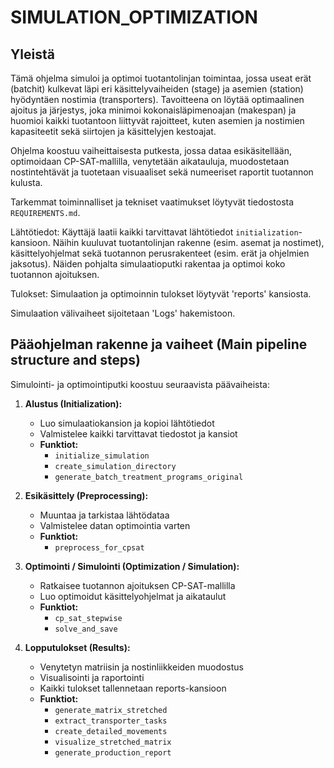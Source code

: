 # SIMULATION_OPTIMIZATION

## Yleistä

Tämä ohjelma simuloi ja optimoi tuotantolinjan toimintaa, jossa useat erät (batchit) kulkevat läpi eri käsittelyvaiheiden (stage) ja asemien (station) hyödyntäen nostimia (transporters). Tavoitteena on löytää optimaalinen ajoitus ja järjestys, joka minimoi kokonaisläpimenoajan (makespan) ja huomioi kaikki tuotantoon liittyvät rajoitteet, kuten asemien ja nostimien kapasiteetit sekä siirtojen ja käsittelyjen kestoajat.

Ohjelma koostuu vaiheittaisesta putkesta, jossa dataa esikäsitellään, optimoidaan CP-SAT-mallilla, venytetään aikatauluja, muodostetaan nostintehtävät ja tuotetaan visuaaliset sekä numeeriset raportit tuotannon kulusta.

Tarkemmat toiminnalliset ja tekniset vaatimukset löytyvät tiedostosta `REQUIREMENTS.md`.

Lähtötiedot:
Käyttäjä laatii kaikki tarvittavat lähtötiedot `initialization`-kansioon. Näihin kuuluvat tuotantolinjan rakenne (esim. asemat ja nostimet), käsittelyohjelmat sekä tuotannon perusrakenteet (esim. erät ja ohjelmien jaksotus). Näiden pohjalta simulaatioputki rakentaa ja optimoi koko tuotannon ajoituksen.

Tulokset:
Simulaation ja optimoinnin tulokset löytyvät 'reports' kansiosta.

Simulaation välivaiheet sijoitetaan 'Logs' hakemistoon.

## Pääohjelman rakenne ja vaiheet (Main pipeline structure and steps)

Simulointi- ja optimointiputki koostuu seuraavista päävaiheista:

1. **Alustus (Initialization):**
   - Luo simulaatiokansion ja kopioi lähtötiedot
   - Valmistelee kaikki tarvittavat tiedostot ja kansiot
   - **Funktiot:**
     - `initialize_simulation`
     - `create_simulation_directory`
     - `generate_batch_treatment_programs_original`

2. **Esikäsittely (Preprocessing):**
   - Muuntaa ja tarkistaa lähtödataa
   - Valmistelee datan optimointia varten
   - **Funktiot:**
     - `preprocess_for_cpsat`

3. **Optimointi / Simulointi (Optimization / Simulation):**
   - Ratkaisee tuotannon ajoituksen CP-SAT-mallilla
   - Luo optimoidut käsittelyohjelmat ja aikataulut
   - **Funktiot:**
     - `cp_sat_stepwise`
     - `solve_and_save`

4. **Lopputulokset (Results):**
   - Venytetyn matriisin ja nostinliikkeiden muodostus
   - Visualisointi ja raportointi
   - Kaikki tulokset tallennetaan reports-kansioon
   - **Funktiot:**
     - `generate_matrix_stretched`
     - `extract_transporter_tasks`
     - `create_detailed_movements`
     - `visualize_stretched_matrix`
     - `generate_production_report`
